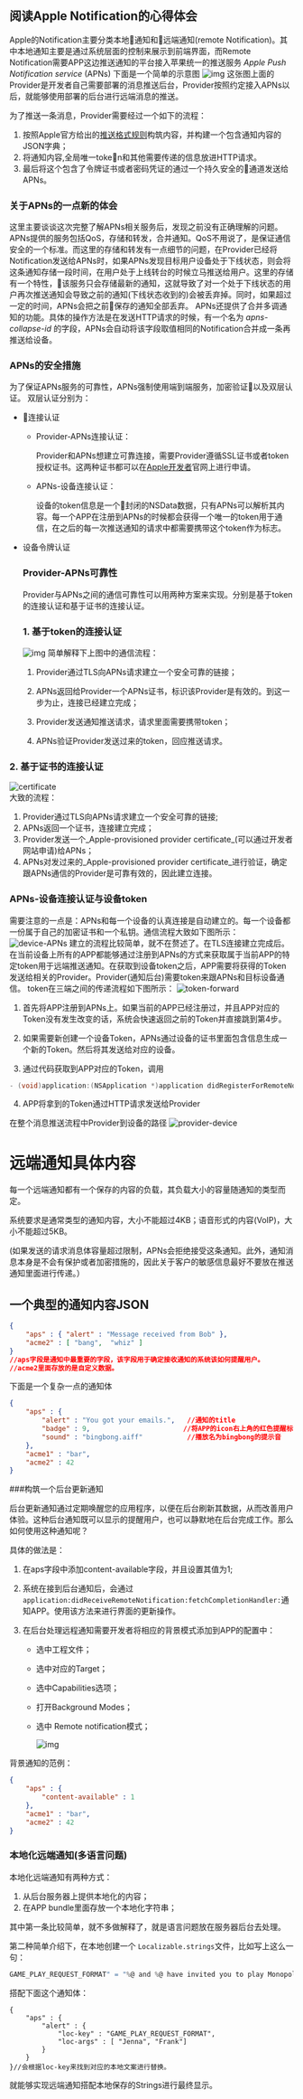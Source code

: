 ## 阅读Apple Notification的心得体会
Apple的Notification主要分类本地通知和远端通知(remote Notification)。其中本地通知主要是通过系统层面的控制来展示到前端界面，而Remote Notification需要APP这边推送通知的平台接入苹果统一的推送服务 _Apple Push Notification service_ (APNs) 
下面是一个简单的示意图
![img](https://developer.apple.com/library/content/documentation/NetworkingInternet/Conceptual/RemoteNotificationsPG/Art/remote_notif_simple_2x.png)
这张图上面的Provider是开发者自己需要部署的消息推送后台，Provider按照约定接入APNs以后，就能够使用部署的后台进行远端消息的推送。

为了推送一条消息，Provider需要经过一个如下的流程：
1. 按照Apple官方给出的[推送格式规则](https://developer.apple.com/library/content/documentation/NetworkingInternet/Conceptual/RemoteNotificationsPG/CreatingtheNotificationPayload.html#//apple_ref/doc/uid/TP40008194-CH10-SW1)构筑内容，并构建一个包含通知内容的JSON字典；
2. 将通知内容,全局唯一token和其他需要传递的信息放进HTTP请求。
3. 最后将这个包含了令牌证书或者密码凭证的通过一个持久安全的通道发送给APNs。


### 关于APNs的一点新的体会
这里主要谈谈这次完整了解APNs相关服务后，发现之前没有正确理解的问题。
APNs提供的服务包括QoS，存储和转发，合并通知。QoS不用说了，是保证通信安全的一个标准。而这里的存储和转发有一点细节的问题，在Provider已经将Notification发送给APNs时，如果APNs发现目标用户设备处于下线状态，则会将这条通知存储一段时间，在用户处于上线转台的时候立马推送给用户。这里的存储有一个特性，该服务只会存储最新的通知，这就导致了对一个处于下线状态的用户再次推送通知会导致之前的通知(下线状态收到的)会被丢弃掉。同时，如果超过一定的时间，APNs会把之前保存的通知全部丢弃。
APNs还提供了合并多调通知的功能。具体的操作方法是在发送HTTP请求的时候，有一个名为 _apns-collapse-id_ 的字段，APNs会自动将该字段取值相同的Notification合并成一条再推送给设备。

### APNs的安全措施
为了保证APNs服务的可靠性，APNs强制使用端到端服务，加密验证以及双层认证。
双层认证分别为：
* 连接认证
    * Provider-APNs连接认证：

        Provider和APNs想建立可靠连接，需要Provider遵循SSL证书或者token授权证书。这两种证书都可以在[Apple开发者](https://developer.apple.com/account/)官网上进行申请。
    * APNs-设备连接认证：

        设备的token信息是一个封闭的NSData数据，只有APNs可以解析其内容。每一个APP在注册到APNs的时候都会获得一个唯一的token用于通信，在之后的每一次推送通知的请求中都需要携带这个token作为标志。

* 设备令牌认证

    ###  

    ### Provider-APNs可靠性

    Provider与APNs之间的通信可靠性可以用两种方案来实现。分别是基于token的连接认证和基于证书的连接认证。
    ### 1. 基于token的连接认证
    ![img](https://developer.apple.com/library/content/documentation/NetworkingInternet/Conceptual/RemoteNotificationsPG/Art/service_provider_ct_2x.png)
    简单解释下上图中的通信流程：
    1. Provider通过TLS向APNs请求建立一个安全可靠的链接；

    2. APNs返回给Provider一个APNs证书，标识该Provider是有效的。到这一步为止，连接已经建立完成；

    3. Provider发送通知推送请求，请求里面需要携带token；

    4. APNs验证Provider发送过来的token，回应推送请求。

### 2. 基于证书的连接认证
![certificate](https://developer.apple.com/library/content/documentation/NetworkingInternet/Conceptual/RemoteNotificationsPG/Art/service_provider_ct_certificate_2x.png)
​	
大致的流程：
1.  Provider通过TLS向APNs请求建立一个安全可靠的链接;
2.  APNs返回一个证书，连接建立完成；
3.  Provider发送一个_Apple-provisioned provider certificate_(可以通过开发者网站申请)给APNs；
4.  APNs对发过来的_Apple-provisioned provider certificate_进行验证，确定跟APNs通信的Provider是可靠有效的，因此建立连接。


### APNs-设备连接认证与设备token
需要注意的一点是：APNs和每一个设备的认真连接是自动建立的。每一个设备都一份属于自己的加密证书和一个私钥。通信流程大致如下图所示：
![device-APNs](https://developer.apple.com/library/content/documentation/NetworkingInternet/Conceptual/RemoteNotificationsPG/Art/service_device_ct_2x.png)
建立的流程比较简单，就不在赘述了。在TLS连接建立完成后。在当前设备上所有的APP都能够通过注册到APNs的方式来获取属于当前APP的特定token用于远端推送通知。在获取到设备token之后，APP需要将获得的Token发送给相关的Provider。Provider(通知后台)需要token来跟APNs和目标设备通信。
token在三端之间的传递流程如下图所示：
![token-forward](https://developer.apple.com/library/content/documentation/NetworkingInternet/Conceptual/RemoteNotificationsPG/Art/token_generation_2x.png)
1. 首先将APP注册到APNs上。如果当前的APP已经注册过，并且APP对应的Token没有发生改变的话，系统会快速返回之前的Token并直接跳到第4步。

2. 如果需要新创建一个设备Token，APNs通过设备的证书里面包含信息生成一个新的Token。然后将其发送给对应的设备。

3. 通过代码获取到APP对应的Token，调用

  ```objective-c
  - (void)application:(NSApplication *)application didRegisterForRemoteNotificationsWithDeviceToken:(NSData *)deviceToken;
  ```

4. APP将拿到的Token通过HTTP请求发送给Provider


在整个消息推送流程中Provider到设备的路径
![provider-device](https://developer.apple.com/library/content/documentation/NetworkingInternet/Conceptual/RemoteNotificationsPG/Art/token_trust_2x.png)





# 远端通知具体内容

每一个远端通知都有一个保存的内容的负载，其负载大小的容量随通知的类型而定。

系统要求是通常类型的通知内容，大小不能超过4KB；语音形式的内容(VoIP)，大小不能超过5KB。

(如果发送的请求消息体容量超过限制，APNs会拒绝接受这条通知。此外，通知消息本身是不会有保护或者加密措施的，因此关于客户的敏感信息最好不要放在推送通知里面进行传递。）



## 一个典型的通知内容JSON

```json
{
    "aps" : { "alert" : "Message received from Bob" },
    "acme2" : [ "bang",  "whiz" ]
}
//aps字段是通知中最重要的字段，该字段用于确定接收通知的系统该如何提醒用户。
//acme2里面存放的是自定义数据。
```

下面是一个复杂一点的通知体

```json
{
    "aps" : {
        "alert" : "You got your emails.",  	//通知的title
        "badge" : 9,					   //将APP的icon右上角的红色提醒标记为9
        "sound" : "bingbong.aiff"			//播放名为bingbong的提示音
    },
    "acme1" : "bar",
    "acme2" : 42
}
```



###构筑一个后台更新通知

后台更新通知通过定期唤醒您的应用程序，以便在后台刷新其数据，从而改善用户体验。这种后台通知既可以显示的提醒用户，也可以静默地在后台完成工作。那么如何使用这种通知呢？

具体的做法是：

1.  在aps字段中添加content-available字段，并且设置其值为1;

2. 系统在接到后台通知后，会通过`application:didReceiveRemoteNotification:fetchCompletionHandler:`通知APP。使用该方法来进行界面的更新操作。

3. 在后台处理远程通知需要开发者将相应的背景模式添加到APP的配置中：

   * 选中工程文件；

   * 选中对应的Target；

   * 选中Capabilities选项；

   * 打开Background Modes；

   * 选中 Remote notification模式；

     ![img](https://developer.apple.com/library/content/documentation/NetworkingInternet/Conceptual/RemoteNotificationsPG/Art/remote_notification_mode_2x.png)

背景通知的范例：

```JSON
{
    "aps" : {
        "content-available" : 1
    },
    "acme1" : "bar",
    "acme2" : 42
}
```



### 本地化远端通知(多语言问题)

本地化远端通知有两种方式：

1. 从后台服务器上提供本地化的内容；
2. 在APP bundle里面存放一个本地化字符串；

其中第一条比较简单，就不多做解释了，就是语言问题放在服务器后台去处理。

第二种简单介绍下，在本地创建一个 `Localizable.strings`文件，比如写上这么一句：

```objective-c
GAME_PLAY_REQUEST_FORMAT" = "%@ and %@ have invited you to play Monopoly";
```

搭配下面这个通知体：

```json{     &quot;aps&quot; : {         &quot;alert&quot; : {             &quot;loc-key&quot; : &quot;GAME_PLAY_REQUEST_FORMAT&quot;,             &quot;loc-args&quot; : [ &quot;Jenna&quot;, &quot;Frank&quot;]         }     } }
{
    "aps" : {
        "alert" : {
            "loc-key" : "GAME_PLAY_REQUEST_FORMAT",
            "loc-args" : [ "Jenna", "Frank"]
        }
    }
}//会根据loc-key来找到对应的本地文案进行替换。
```

就能够实现远端通知搭配本地保存的Strings进行最终显示。